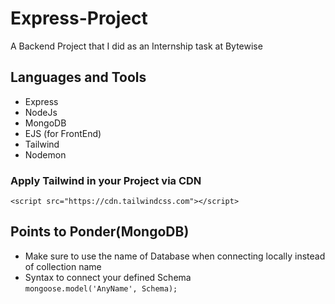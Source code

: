 # Express-Project
A Backend Project that I did as an Internship task at Bytewise

## Languages and Tools
- Express
- NodeJs
- MongoDB
- EJS (for FrontEnd)
- Tailwind
- Nodemon

### Apply Tailwind in your Project via CDN <br>
`<script src="https://cdn.tailwindcss.com"></script>`

## Points to Ponder(MongoDB)
- Make sure to use the name of Database when connecting locally instead of collection name
- Syntax to connect your defined Schema <br> `mongoose.model('AnyName', Schema);`